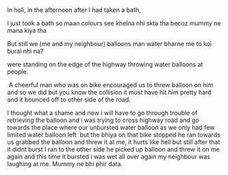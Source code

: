 In holi, in the afternoon after I had taken a bath, 

I just took a bath so maan colours see khelna nhi skta tha becoz mummy ne mana kiya tha

But still we (me and my neighbour) balloons man water bharne me to koi burai nhi na?

were standing on the edge of the highway throwing water balloons at people.

 A cheerful man who was on bike encouraged us to threw balloon on him and so we did but you know the collision it must have hit him pretty hard and it bounced off to other side of the road.

I thought what a shame and now i will have to go through trouble of retrieving the balloon and i was trying to cross highway road and go towards the place where our unbursted water balloon as we only had few limited water balloon left  but the bhiya on that bike stopped he ran towards us grabbed the balloon and threw it at me, it hurts like hell but still after that  it didnt burst I ran to the other side he picked up balloon and threw it on me again and this time it bursted i was wet all over again my neighbour was laughing at me. Mummy ne bhi phir data.